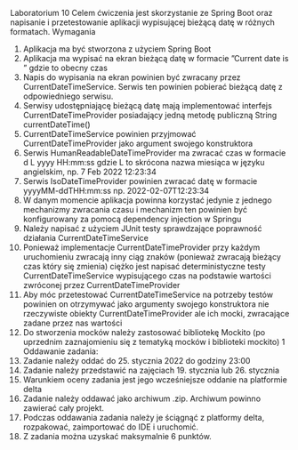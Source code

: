 Laboratorium 10
Celem ćwiczenia jest skorzystanie ze Spring Boot oraz napisanie i przetestowanie aplikacji wypisującej bieżącą datę w różnych formatach.
Wymagania
1. Aplikacja ma być stworzona z użyciem Spring Boot
2. Aplikacja ma wypisać na ekran bieżącą datę w formacie ”Current
   date is <formatted-current-date-time>” gdzie <formatted-currerntdate-time> to obecny czas
3. Napis do wypisania na ekran powinien być zwracany przez CurrentDateTimeService. Serwis ten powinien pobierać bieżącą datę z odpowiedniego serwisu.
4. Serwisy udostępniającę bieżącą datę mają implementować interfejs
   CurrentDateTimeProvider posiadający jedną metodę publiczną String
   currentDateTime()
5. CurrentDateTimeService powinien przyjmować CurrentDateTimeProvider jako argument swojego konstruktora
6. Serwis HumanReadableDateTimeProvider ma zwracać czas w formacie d L yyyy HH:mm:ss gdzie L to skrócona nazwa miesiąca w języku
   angielskim, np. 7 Feb 2022 12:23:34
7. Serwis IsoDateTimeProvider powinien zwracać datę w formacie yyyyMM-ddTHH:mm:ss np. 2022-02-07T12:23:34
8. W danym momencie aplikacja powinna korzystać jedynie z jednego
   mechanizmy zwracania czasu i mechanizm ten powinien być konfigurowany za pomocą dependency injection w Springu
9. Należy napisać z użyciem JUnit testy sprawdzające poprawność działania CurrentDateTimeService
10. Ponieważ implementacje CurrentDateTimeProvider przy każdym uruchomieniu zwracają inny ciąg znaków (ponieważ zwracają bieżący czas
    który się zmienia) ciężko jest napisać deterministyczne testy CurrentDateTimeService wypisującego czas na podstawie wartości zwróconej
    przez CurrentDateTimeProvider
11. Aby móc przetestować CurrentDateTimeService na potrzeby testów
    powinien on otrzymywać jako argumenty swojego konstruktora nie rzeczywiste obiekty CurrentDateTimeProvider ale ich mocki, zwracające
    zadane przez nas wartości
12. Do stworzenia mocków należy zastosować bibliotekę Mockito (po uprzednim zaznajomieniu się z tematyką mocków i biblioteki mockito)
    1
    Oddawanie zadania:
1. Zadanie należy oddać do 25. stycznia 2022 do godziny 23:00
2. Zadanie należy przedstawić na zajęciach 19. stycznia lub 26. stycznia
3. Warunkiem oceny zadania jest jego wcześniejsze oddanie na platformie
   delta
4. Zadanie należy oddawać jako archiwum .zip. Archiwum powinno zawierać cały projekt.
5. Podczas oddawania zadania należy je ściągnąć z platformy delta, rozpakować, zaimportować do IDE i uruchomić.
6. Z zadania można uzyskać maksymalnie 6 punktów.